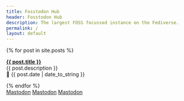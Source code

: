 ```yaml
---
title: Fosstodon Hub
header: Fosstodon Hub
description: The largest FOSS focussed instance on the Fediverse.
permalink: /
layout: default
---
```


{% for post in site.posts %}
  <p class="blog-item"><b><a href="{{ post.url }}">{{ post.title }}</a></b><br>
  <span class="post-description">{{ post.description }}</span><br>
  <span class="post-meta">📅 {{ post.date | date_to_string }}</span></p>
{% endfor %}

<!-- **THESE LINKS ARE HIDDEN ON THE FRONT END** - they're only used for Mastodon verification purposes -->
<div class="verification-links">
  <a rel="me" href="https://mastodon.social/@fosstodon">Mastodon</a>
  <a rel="me" href="https://fosstodon.org/@kev">Mastodon</a>
  <a rel="me" href="https://fosstodon.org/@mike">Mastodon</a>
</div>

